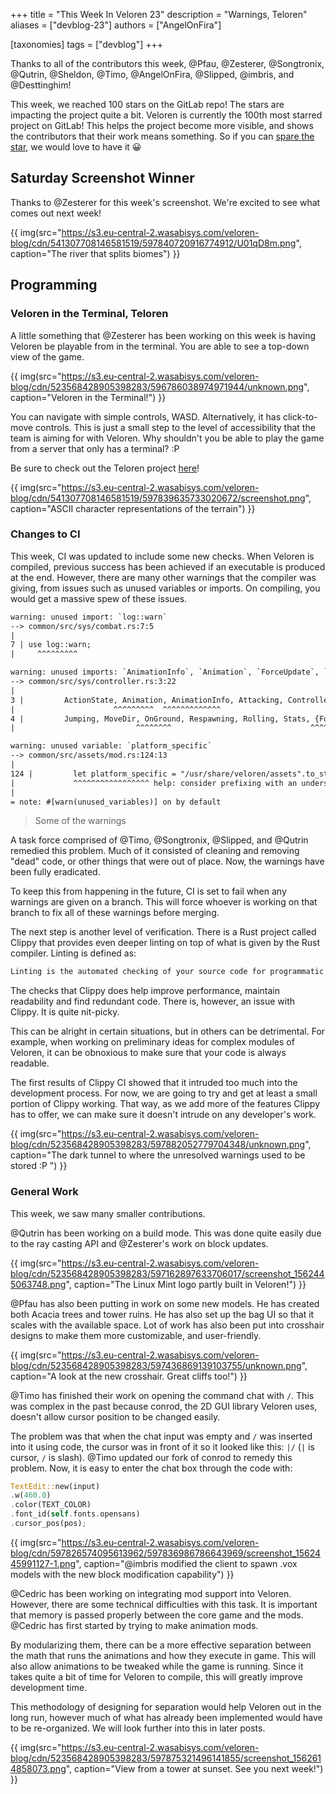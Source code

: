 +++
title = "This Week In Veloren 23"
description = "Warnings, Teloren"
aliases = ["devblog-23"]
authors = ["AngelOnFira"]

[taxonomies]
tags = ["devblog"]
+++

Thanks to all of the contributors this week, @Pfau, @Zesterer, @Songtronix, @Qutrin, @Sheldon, @Timo, @AngelOnFira, @Slipped, @imbris, and @Desttinghim!

This week, we reached 100 stars on the GitLab repo! The stars are impacting the project quite a bit. Veloren is currently the 100th most starred project on GitLab! This helps the project become more visible, and shows the contributors that their work means something. So if you can [spare the star](https://gitlab.com/veloren/veloren), we would love to have it 😀

## Saturday Screenshot Winner

Thanks to @Zesterer for this week's screenshot. We're excited to see what comes out next week!

{{ img(src="https://s3.eu-central-2.wasabisys.com/veloren-blog/cdn/541307708146581519/597840720916774912/U01qD8m.png", caption="The river that splits biomes") }}

## Programming

### Veloren in the Terminal, Teloren

A little something that @Zesterer has been working on this week is having Veloren be playable from in the terminal. You are able to see a top-down view of the game.

{{ img(src="https://s3.eu-central-2.wasabisys.com/veloren-blog/cdn/523568428905398283/596786038974971944/unknown.png", caption="Veloren in the Terminal!") }}

You can navigate with simple controls, WASD. Alternatively, it has click-to-move controls. This is just a small step to the level of accessibility that the team is aiming for with Veloren. Why shouldn't you be able to play the game from a server that only has a terminal? :P

Be sure to check out the Teloren project [here](https://github.com/zesterer/teloren)!

{{ img(src="https://s3.eu-central-2.wasabisys.com/veloren-blog/cdn/541307708146581519/597839635733020672/screenshot.png", caption="ASCII character representations of the terrain") }}

### Changes to CI

This week, CI was updated to include some new checks. When Veloren is compiled, previous success has been achieved if an executable is produced at the end. However, there are many other warnings that the compiler was giving, from issues such as unused variables or imports. On compiling, you would get a massive spew of these issues.

```txt
warning: unused import: `log::warn`
--> common/src/sys/combat.rs:7:5
|
7 | use log::warn;
|     ^^^^^^^^^

warning: unused imports: `AnimationInfo`, `Animation`, `ForceUpdate`, `HealthSource`, `OnGround`
--> common/src/sys/controller.rs:3:22
|
3 |         ActionState, Animation, AnimationInfo, Attacking, Controller, Gliding, HealthSource,
|                      ^^^^^^^^^  ^^^^^^^^^^^^^                                  ^^^^^^^^^^^^
4 |         Jumping, MoveDir, OnGround, Respawning, Rolling, Stats, {ForceUpdate, Ori, Pos, Vel},
|                           ^^^^^^^^                               ^^^^^^^^^^^

warning: unused variable: `platform_specific`
--> common/src/assets/mod.rs:124:13
|
124 |         let platform_specific = "/usr/share/veloren/assets".to_string();
|             ^^^^^^^^^^^^^^^^^ help: consider prefixing with an underscore: `_platform_specific`
|
= note: #[warn(unused_variables)] on by default
```

> Some of the warnings

A task force comprised of @Timo, @Songtronix, @Slipped, and @Qutrin remedied this problem. Much of it consisted of cleaning and removing "dead" code, or other things that were out of place. Now, the warnings have been fully eradicated.

To keep this from happening in the future, CI is set to fail when any warnings are given on a branch. This will force whoever is working on that branch to fix all of these warnings before merging.

The next step is another level of verification. There is a Rust project called Clippy that provides even deeper linting on top of what is given by the Rust compiler. Linting is defined as:

```txt
Linting is the automated checking of your source code for programmatic and stylistic errors. This is done by using a lint tool (otherwise known as linter). A lint tool is a basic static code analyzer.
```

The checks that Clippy does help improve performance, maintain readability and find redundant code. There is, however, an issue with Clippy. It is quite nit-picky.

This can be alright in certain situations, but in others can be detrimental. For example, when working on preliminary ideas for complex modules of Veloren, it can be obnoxious to make sure that your code is always readable.

The first results of Clippy CI showed that it intruded too much into the development process. For now, we are going to try and get at least a small portion of Clippy working. That way, as we add more of the features Clippy has to offer, we can make sure it doesn't intrude on any developer's work.

{{ img(src="https://s3.eu-central-2.wasabisys.com/veloren-blog/cdn/523568428905398283/597882052779704348/unknown.png", caption="The dark tunnel to where the unresolved warnings used to be stored :P ") }}

### General Work

This week, we saw many smaller contributions.

@Qutrin has been working on a build mode. This was done quite easily due to the ray casting API and @Zesterer's work on block updates.

{{ img(src="https://s3.eu-central-2.wasabisys.com/veloren-blog/cdn/523568428905398283/597162897633706017/screenshot_1562445063748.png", caption="The Linux Mint logo partly built in Veloren!") }}

@Pfau has also been putting in work on some new models. He has created both Acacia trees and tower ruins. He has also set up the bag UI so that it scales with the available space. Lot of work has also been put into crosshair designs to make them more customizable, and user-friendly.

{{ img(src="https://s3.eu-central-2.wasabisys.com/veloren-blog/cdn/523568428905398283/597436869139103755/unknown.png", caption="A look at the new crosshair. Great cliffs too!") }}

@Timo has finished their work on opening the command chat with `/`. This was complex in the past because conrod, the 2D GUI library Veloren uses, doesn't allow cursor position to be changed easily.

The problem was that when the chat input was empty and `/` was inserted into it using code, the cursor was in front of it so it looked like this: `|/` (`|` is cursor, `/` is slash). @Timo updated our fork of conrod to remedy this problem. Now, it is easy to enter the chat box through the code with:

```rs
TextEdit::new(input)
.w(460.0)
.color(TEXT_COLOR)
.font_id(self.fonts.opensans)
.cursor_pos(pos);
```

{{ img(src="https://s3.eu-central-2.wasabisys.com/veloren-blog/cdn/597826574095613962/597836986786643969/screenshot_1562445991127-1.png", caption="@imbris modified the client to spawn .vox models with the new block modification capability") }}

@Cedric has been working on integrating mod support into Veloren. However, there are some technical difficulties with this task. It is important that memory is passed properly between the core game and the mods. @Cedric has first started by trying to make animation mods.

By modularizing them, there can be a more effective separation between the math that runs the animations and how they execute in game. This will also allow animations to be tweaked while the game is running. Since it takes quite a bit of time for Veloren to compile, this will greatly improve development time.

This methodology of designing for separation would help Veloren out in the long run, however much of what has already been implemented would have to be re-organized. We will look further into this in later posts.

{{ img(src="https://s3.eu-central-2.wasabisys.com/veloren-blog/cdn/523568428905398283/597875321496141855/screenshot_1562614858073.png", caption="View from a tower at sunset. See you next week!") }}
